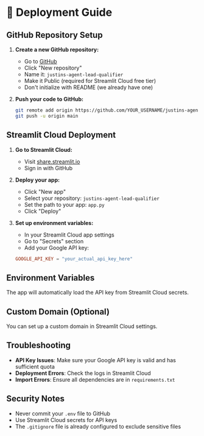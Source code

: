 # 🚀 Deployment Guide

## GitHub Repository Setup

1. **Create a new GitHub repository:**
   - Go to [GitHub](https://github.com)
   - Click "New repository"
   - Name it: `justins-agent-lead-qualifier`
   - Make it Public (required for Streamlit Cloud free tier)
   - Don't initialize with README (we already have one)

2. **Push your code to GitHub:**
   ```bash
   git remote add origin https://github.com/YOUR_USERNAME/justins-agent-lead-qualifier.git
   git push -u origin main
   ```

## Streamlit Cloud Deployment

1. **Go to Streamlit Cloud:**
   - Visit [share.streamlit.io](https://share.streamlit.io)
   - Sign in with GitHub

2. **Deploy your app:**
   - Click "New app"
   - Select your repository: `justins-agent-lead-qualifier`
   - Set the path to your app: `app.py`
   - Click "Deploy"

3. **Set up environment variables:**
   - In your Streamlit Cloud app settings
   - Go to "Secrets" section
   - Add your Google API key:
   ```toml
   GOOGLE_API_KEY = "your_actual_api_key_here"
   ```

## Environment Variables

The app will automatically load the API key from Streamlit Cloud secrets.

## Custom Domain (Optional)

You can set up a custom domain in Streamlit Cloud settings.

## Troubleshooting

- **API Key Issues**: Make sure your Google API key is valid and has sufficient quota
- **Deployment Errors**: Check the logs in Streamlit Cloud
- **Import Errors**: Ensure all dependencies are in `requirements.txt`

## Security Notes

- Never commit your `.env` file to GitHub
- Use Streamlit Cloud secrets for API keys
- The `.gitignore` file is already configured to exclude sensitive files 